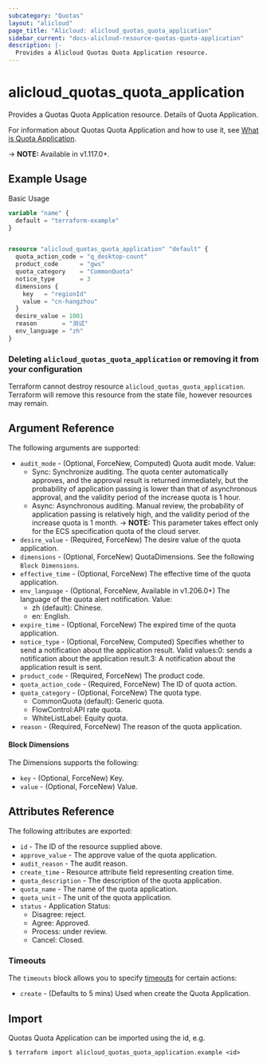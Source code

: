 ```yaml
---
subcategory: "Quotas"
layout: "alicloud"
page_title: "Alicloud: alicloud_quotas_quota_application"
sidebar_current: "docs-alicloud-resource-quotas-quota-application"
description: |-
  Provides a Alicloud Quotas Quota Application resource.
---
```


# alicloud_quotas_quota_application

Provides a Quotas Quota Application resource. Details of Quota Application.

For information about Quotas Quota Application and how to use it, see [What is Quota Application](https://help.aliyun.com/document_detail/440566.html).

-> **NOTE:** Available in v1.117.0+.

## Example Usage

Basic Usage

```terraform
variable "name" {
  default = "terraform-example"
}


resource "alicloud_quotas_quota_application" "default" {
  quota_action_code = "q_desktop-count"
  product_code      = "gws"
  quota_category    = "CommonQuota"
  notice_type       = 3
  dimensions {
    key   = "regionId"
    value = "cn-hangzhou"
  }
  desire_value = 1001
  reason       = "测试"
  env_language = "zh"
}
```

### Deleting `alicloud_quotas_quota_application` or removing it from your configuration

Terraform cannot destroy resource `alicloud_quotas_quota_application`. Terraform will remove this resource from the state file, however resources may remain.

## Argument Reference

The following arguments are supported:
* `audit_mode` - (Optional, ForceNew, Computed) Quota audit mode. Value:
  - Sync: Synchronize auditing. The quota center automatically approves, and the approval result is returned immediately, but the probability of application passing is lower than that of asynchronous approval, and the validity period of the increase quota is 1 hour.
  - Async: Asynchronous auditing. Manual review, the probability of application passing is relatively high, and the validity period of the increase quota is 1 month.
-> **NOTE:**  This parameter takes effect only for the ECS specification quota of the cloud server.
* `desire_value` - (Required, ForceNew) The desire value of the quota application.
* `dimensions` - (Optional, ForceNew) QuotaDimensions. See the following `Block Dimensions`.
* `effective_time` - (Optional, ForceNew) The effective time of the quota application.
* `env_language` - (Optional, ForceNew, Available in v1.206.0+) The language of the quota alert notification. Value:
  - zh (default): Chinese.
  - en: English.
* `expire_time` - (Optional, ForceNew) The expired time of the quota application.
* `notice_type` - (Optional, ForceNew, Computed) Specifies whether to send a notification about the application result. Valid values:0: sends a notification about the application result.3: A notification about the application result is sent.
* `product_code` - (Required, ForceNew) The product code.
* `quota_action_code` - (Required, ForceNew) The ID of quota action.
* `quota_category` - (Optional, ForceNew) The quota type.
  - CommonQuota (default): Generic quota.
  - FlowControl:API rate quota.
  - WhiteListLabel: Equity quota.
* `reason` - (Required, ForceNew) The reason of the quota application.


#### Block Dimensions

The Dimensions supports the following:
* `key` - (Optional, ForceNew) Key.
* `value` - (Optional, ForceNew) Value.


## Attributes Reference

The following attributes are exported:
* `id` - The ID of the resource supplied above.
* `approve_value` - The approve value of the quota application.
* `audit_reason` - The audit reason.
* `create_time` - Resource attribute field representing creation time.
* `quota_description` - The description of the quota application.
* `quota_name` - The name of the quota application.
* `quota_unit` - The unit of the quota application.
* `status` - Application Status:
  - Disagree: reject.
  - Agree: Approved.
  - Process: under review.
  - Cancel: Closed.

### Timeouts

The `timeouts` block allows you to specify [timeouts](https://www.terraform.io/docs/configuration-0-11/resources.html#timeouts) for certain actions:
* `create` - (Defaults to 5 mins) Used when create the Quota Application.

## Import

Quotas Quota Application can be imported using the id, e.g.

```shell
$ terraform import alicloud_quotas_quota_application.example <id>
```